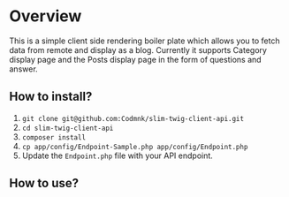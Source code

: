# Overview
This is a simple client side rendering boiler plate which allows you to fetch data from remote and display as a blog. Currently it supports Category display page and the Posts display page in the form of questions and answer. 

## How to install?
1. ` git clone git@github.com:Codmnk/slim-twig-client-api.git `
2. ` cd slim-twig-client-api `
3. ` composer install `
4. ` cp app/config/Endpoint-Sample.php app/config/Endpoint.php `
5. Update the ` Endpoint.php ` file with your API endpoint.

## How to use?